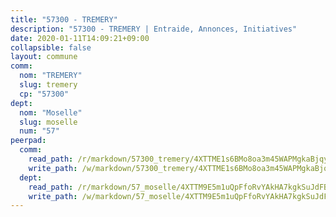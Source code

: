 ```yaml
---
title: "57300 - TREMERY"
description: "57300 - TREMERY | Entraide, Annonces, Initiatives"
date: 2020-01-11T14:09:21+09:00
collapsible: false
layout: commune
comm:
  nom: "TREMERY"
  slug: tremery
  cp: "57300"
dept:
  nom: "Moselle"
  slug: moselle
  num: "57"
peerpad:
  comm:
    read_path: /r/markdown/57300_tremery/4XTTME1s6BMo8oa3m45WAPMgkaBjqyEkF5e3nt9Myea875pyD
    write_path: /w/markdown/57300_tremery/4XTTME1s6BMo8oa3m45WAPMgkaBjqyEkF5e3nt9Myea875pyD-K3TgUFjisvXsHWqbakG2RBbd5v1FtAi3uwAJMWLmq3XQMptaBAgJyfui7u7uAGcofWauFLdBmj4wLWYfKW6YgNZ3ZCXeb9htTi3dmd2acixoKDHFoiGhbGS2smeH2o89G5RQZ2Qo
  dept:
    read_path: /r/markdown/57_moselle/4XTTM9E5m1uQpFfoRvYAkHA7kgkSuJdFBSCmoLnZ6YvxmqAKj
    write_path: /w/markdown/57_moselle/4XTTM9E5m1uQpFfoRvYAkHA7kgkSuJdFBSCmoLnZ6YvxmqAKj-K3TgTxpsRhjGfb3pJqDaX4rYTLkyLoK3BLA4awBfhTSCoyNhResrhhmfsEF8aKnccedt5XoBzWeRYfKxQxNKv71ETcpGharLRE7rdgTKY3uSaW3Du2dz8v23YEY268mfYmweTFnR
---
```


